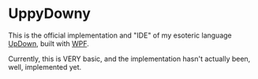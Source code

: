 # UppyDowny
This is the official implementation and "IDE" of my esoteric language [UpDown](https://esolangs.org/wiki/UpDown), built with [WPF](https://learn.microsoft.com/en-us/dotnet/desktop/wpf/).

Currently, this is VERY basic, and the implementation hasn't actually been, well, implemented yet.